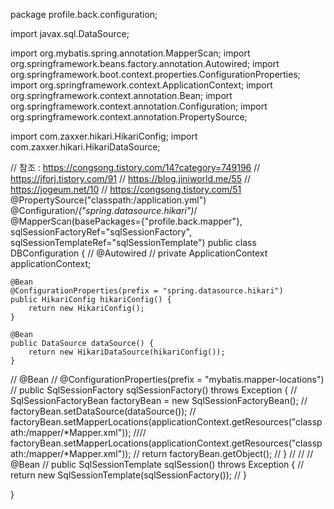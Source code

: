 package profile.back.configuration;

import javax.sql.DataSource;

import org.mybatis.spring.annotation.MapperScan;
import org.springframework.beans.factory.annotation.Autowired;
import org.springframework.boot.context.properties.ConfigurationProperties;
import org.springframework.context.ApplicationContext;
import org.springframework.context.annotation.Bean;
import org.springframework.context.annotation.Configuration;
import org.springframework.context.annotation.PropertySource;

import com.zaxxer.hikari.HikariConfig;
import com.zaxxer.hikari.HikariDataSource;

// 참조 : https://congsong.tistory.com/14?category=749196
//      https://jforj.tistory.com/91
//      https://blog.jiniworld.me/55
//      https://jogeum.net/10
//      https://congsong.tistory.com/51
@PropertySource("classpath:/application.yml")
@Configuration/*("spring.datasource.hikari")*/
@MapperScan(basePackages={"profile.back.mapper"}, sqlSessionFactoryRef="sqlSessionFactory", sqlSessionTemplateRef="sqlSessionTemplate")
public class DBConfiguration {
//    @Autowired
//    private ApplicationContext applicationContext;

    @Bean
    @ConfigurationProperties(prefix = "spring.datasource.hikari")
    public HikariConfig hikariConfig() {
        return new HikariConfig();
    }

    @Bean
    public DataSource dataSource() {
        return new HikariDataSource(hikariConfig());
    }

//    @Bean
//    @ConfigurationProperties(prefix = "mybatis.mapper-locations")
//    public SqlSessionFactory sqlSessionFactory() throws Exception {
//        SqlSessionFactoryBean factoryBean = new SqlSessionFactoryBean();
//        factoryBean.setDataSource(dataSource());
//        factoryBean.setMapperLocations(applicationContext.getResources("classpath:/mapper/*Mapper.xml"));
////        factoryBean.setMapperLocations(applicationContext.getResources("classpath:/mapper/*Mapper.xml"));
//        return factoryBean.getObject();
//    }
//
//
//    @Bean
//    public SqlSessionTemplate sqlSession() throws Exception {
//        return new SqlSessionTemplate(sqlSessionFactory());
//    }
    

}
